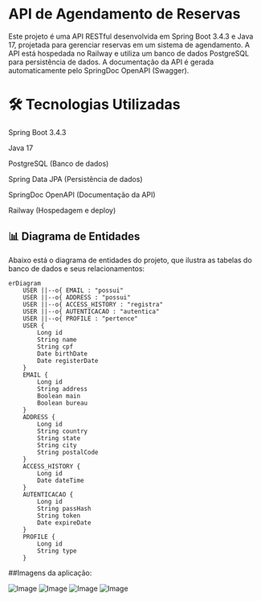 # API de Agendamento de Reservas

Este projeto é uma API RESTful desenvolvida em Spring Boot 3.4.3 e Java 17, projetada para gerenciar reservas em um sistema de agendamento. A API está hospedada no Railway e utiliza um banco de dados PostgreSQL para persistência de dados. A documentação da API é gerada automaticamente pelo SpringDoc OpenAPI (Swagger).

# 🛠 Tecnologias Utilizadas
Spring Boot 3.4.3

Java 17

PostgreSQL (Banco de dados)

Spring Data JPA (Persistência de dados)

SpringDoc OpenAPI (Documentação da API)

Railway (Hospedagem e deploy)

## 📊 Diagrama de Entidades
Abaixo está o diagrama de entidades do projeto, que ilustra as tabelas do banco de dados e seus relacionamentos:



```mermaid
erDiagram
    USER ||--o{ EMAIL : "possui"
    USER ||--o{ ADDRESS : "possui"
    USER ||--o{ ACCESS_HISTORY : "registra"
    USER ||--o{ AUTENTICACAO : "autentica"
    USER ||--o{ PROFILE : "pertence"
    USER {
        Long id
        String name
        String cpf
        Date birthDate
        Date registerDate
    }
    EMAIL {
        Long id
        String address
        Boolean main
        Boolean bureau
    }
    ADDRESS {
        Long id
        String country
        String state
        String city
        String postalCode
    }
    ACCESS_HISTORY {
        Long id
        Date dateTime
    }
    AUTENTICACAO {
        Long id
        String passHash
        String token
        Date expireDate
    }
    PROFILE {
        Long id
        String type
    }
```
##Imagens da aplicação:

![Image](https://github.com/user-attachments/assets/e1ab2007-a324-45f3-a1dd-8a15d15f9150)
![Image](https://github.com/user-attachments/assets/81cdbba8-076a-4ad9-81dc-c8d2c03d1641)
![Image](https://github.com/user-attachments/assets/e779aac1-3a9f-487e-9862-d32fe2c6551a)
![Image](https://github.com/user-attachments/assets/66a7aa47-0679-4516-8316-750ba21333a4)

